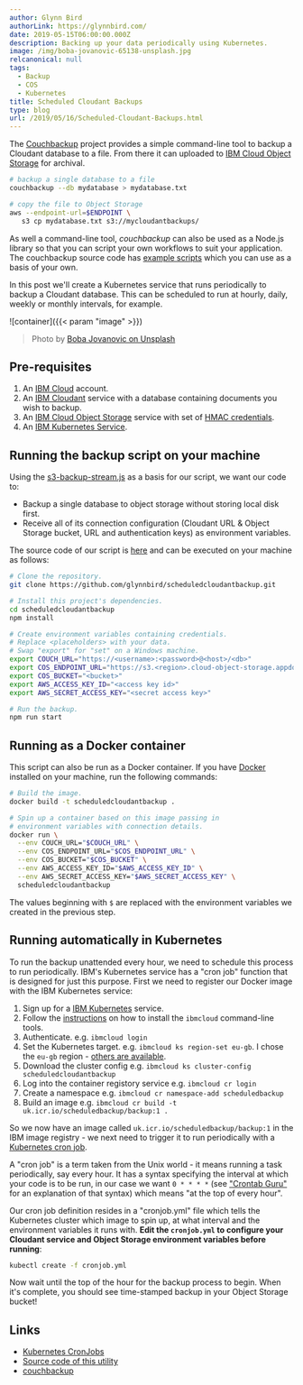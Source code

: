 ```yaml
---
author: Glynn Bird
authorLink: https://glynnbird.com/
date: 2019-05-15T06:00:00.000Z
description: Backing up your data periodically using Kubernetes.
image: /img/boba-jovanovic-65138-unsplash.jpg
relcanonical: null
tags:
  - Backup
  - COS
  - Kubernetes
title: Scheduled Cloudant Backups
type: blog
url: /2019/05/16/Scheduled-Cloudant-Backups.html
---
```



The [Couchbackup](https://www.npmjs.com/package/@cloudant/couchbackup) project provides a simple command-line tool to backup a Cloudant database to a file. From there it can uploaded to [IBM Cloud Object Storage](https://www.ibm.com/cloud/object-storage) for archival. 

```sh
# backup a single database to a file
couchbackup --db mydatabase > mydatabase.txt

# copy the file to Object Storage
aws --endpoint-url=$ENDPOINT \
   s3 cp mydatabase.txt s3://mycloudantbackups/
```

As well a command-line tool,  *couchbackup* can also be used as a Node.js library so that you can script your own workflows to suit your application. The couchbackup source code has [example scripts](https://github.com/cloudant/couchbackup/tree/master/examples) which you can use as a basis of your own.

In this post we'll create a Kubernetes service that runs periodically to backup a Cloudant database. This can be scheduled to run at hourly, daily, weekly or monthly intervals, for example.

![container]({{< param "image" >}})
> Photo by [Boba Jovanovic on Unsplash](https://unsplash.com/photos/FtRkRespN24)

## Pre-requisites


1. An [IBM Cloud](https://www.ibm.com/cloud) account.
2. An [IBM Cloudant](https://www.ibm.com/uk-en/cloud/cloudant) service with a database containing documents you wish to backup.
3. An [IBM Cloud Object Storage](https://www.ibm.com/cloud/object-storage) service with set of [HMAC credentials](https://cloud.ibm.com/docs/services/cloud-object-storage/hmac?topic=cloud-object-storage-service-credentials).
4. An [IBM Kubernetes Service](https://www.ibm.com/uk-en/cloud/container-service).

## Running the backup script on your machine

Using the [s3-backup-stream.js](https://github.com/cloudant/couchbackup/blob/master/examples/s3-backup-stream.js) as a basis for our script, we want our code to:

- Backup a single database to object storage without storing local disk first.
- Receive all of its connection configuration (Cloudant URL & Object Storage bucket, URL and authentication keys) as environment variables.

The source code of our script is [here](https://github.com/glynnbird/scheduledcloudantbackup.git) and can be executed on your machine as follows:

```sh
# Clone the repository.
git clone https://github.com/glynnbird/scheduledcloudantbackup.git

# Install this project's dependencies.
cd scheduledcloudantbackup
npm install

# Create environment variables containing credentials.
# Replace <placeholders> with your data. 
# Swap "export" for "set" on a Windows machine.
export COUCH_URL="https://<username>:<password>@<host>/<db>"
export COS_ENDPOINT_URL="https://s3.<region>.cloud-object-storage.appdomain.cloud/"
export COS_BUCKET="<bucket>"
export AWS_ACCESS_KEY_ID="<access key id>"
export AWS_SECRET_ACCESS_KEY="<secret access key>"

# Run the backup.
npm run start
```

## Running as a Docker container

This script can also be run as a Docker container. If you have [Docker](https://www.docker.com/) installed on your machine, run the following commands:

```sh
# Build the image.
docker build -t scheduledcloudantbackup .

# Spin up a container based on this image passing in 
# environment variables with connection details.
docker run \
  --env COUCH_URL="$COUCH_URL" \
  --env COS_ENDPOINT_URL="$COS_ENDPOINT_URL" \
  --env COS_BUCKET="$COS_BUCKET" \
  --env AWS_ACCESS_KEY_ID="$AWS_ACCESS_KEY_ID" \
  --env AWS_SECRET_ACCESS_KEY="$AWS_SECRET_ACCESS_KEY" \
  scheduledcloudantbackup
```

The values beginning with `$` are replaced with the environment variables we created in the previous step.

## Running automatically in Kubernetes

To run the backup unattended every hour, we need to schedule this process to run periodically. IBM's Kubernetes service has a "cron job" function that is designed for just this purpose. First we need to register our Docker image with the IBM Kubernetes service:

1. Sign up for a [IBM Kubernetes](https://www.ibm.com/uk-en/cloud/container-service) service.
2. Follow the [instructions](https://cloud.ibm.com/docs/containers?topic=containers-cs_cli_install) on how to install the `ibmcloud` command-line tools.
3. Authenticate. e.g. `ibmcloud login`
4. Set the Kubernetes target. e.g. `ibmcloud ks region-set eu-gb`. I chose the `eu-gb` region - [others are available](https://cloud.ibm.com/docs/containers?topic=containers-regions-and-zones). 
5. Download the cluster config e.g. `ibmcloud ks cluster-config scheduledcloudantbackup`
6. Log into the container registory service e.g. `ibmcloud cr login`
7. Create a namespace e.g. `ibmcloud cr namespace-add scheduledbackup`
8. Build an image e.g. `ibmcloud cr build -t uk.icr.io/scheduledbackup/backup:1 .`

So we now have an image called `uk.icr.io/scheduledbackup/backup:1` in the IBM image registry - we next need to trigger it to run periodically with a [Kubernetes cron job](https://kubernetes.io/docs/tasks/job/automated-tasks-with-cron-jobs/).

A "cron job" is a term taken from the Unix world - it means running a task periodically, say every hour. It has a syntax specifying the interval at which your code is to be run, in our case we want `0 * * * *` (see ["Crontab Guru"](https://crontab.guru/#0_*_*_*_*) for an explanation of that syntax) which means "at the top of every hour".

Our cron job definition resides in a "cronjob.yml" file which tells the Kubernetes cluster which image to spin up, at what interval and the environment variables it runs with. **Edit the `cronjob.yml` to configure your Cloudant service and Object Storage environment variables before running**:

```sh
kubectl create -f cronjob.yml
```

Now wait until the top of the hour for the backup process to begin. When it's complete, you should see time-stamped backup in your Object Storage bucket!

## Links

- [Kubernetes CronJobs](https://kubernetes.io/docs/tasks/job/automated-tasks-with-cron-jobs/)
- [Source code of this utility](https://github.com/glynnbird/scheduledcloudantbackup)
- [couchbackup](https://github.com/cloudant/couchbackup)